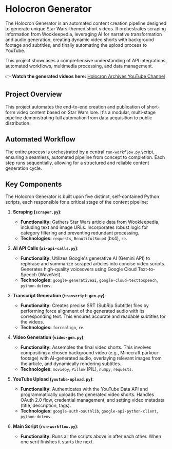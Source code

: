 # Holocron Generator

The Holocron Generator is an automated content creation pipeline designed to generate unique Star Wars-themed short videos. It orchestrates scraping information from Wookieepedia, leveraging AI for narrative transformation and audio generation, creating dynamic video shorts with background footage and subtitles, and finally automating the upload process to YouTube.

This project showcases a comprehensive understanding of API integrations, automated workflows, multimedia processing, and data management.

👉 **Watch the generated videos here:** [Holocron Archives YouTube Channel](https://www.youtube.com/@HolocronArchives01)

## Project Overview

This project automates the end-to-end creation and publication of short-form video content based on Star Wars lore. It's a modular, multi-stage pipeline demonstrating full automation from data acquisition to public distribution.

## Automated Workflow

The entire process is orchestrated by a central `run-workflow.py` script, ensuring a seamless, automated pipeline from concept to completion. Each step runs sequentially, allowing for a structured and reliable content generation cycle.

## Key Components

The Holocron Generator is built upon five distinct, self-contained Python scripts, each responsible for a critical stage of the content pipeline:

1.  **Scraping (`scraper.py`)**:
    * **Functionality:** Gathers Star Wars article data from Wookieepedia, including text and image URLs. Incorporates robust logic for category filtering and preventing redundant processing.
    * **Technologies:** `requests`, `BeautifulSoup4` (bs4), `re`.

2.  **AI API Calls (`ai-api-calls.py`)**:
    * **Functionality:** Utilizes Google's generative AI (Gemini API) to rephrase and summarize scraped articles into concise video scripts. Generates high-quality voiceovers using Google Cloud Text-to-Speech (WaveNet).
    * **Technologies:** `google-generativeai`, `google-cloud-texttospeech`, `python-dotenv`.

3.  **Transcript Generation (`transcript-gen.py`)**:
    * **Functionality:** Creates precise SRT (SubRip Subtitle) files by performing force alignment of the generated audio with its corresponding text. This ensures accurate and readable subtitles for the videos.
    * **Technologies:** `forcealign`, `re`.

4.  **Video Generation (`video-gen.py`)**:
    * **Functionality:** Assembles the final video shorts. This involves compositing a chosen background video (e.g., Minecraft parkour footage) with AI-generated audio, overlaying relevant images from the article, and dynamically rendering subtitles.
    * **Technologies:** `moviepy`, `Pillow` (PIL), `numpy`, `requests`.

5.  **YouTube Upload (`youtube-upload.py`)**:
    * **Functionality:** Authenticates with the YouTube Data API and programmatically uploads the generated video shorts. Handles OAuth 2.0 flow, credential management, and setting video metadata (title, description, tags).
    * **Technologies:** `google-auth-oauthlib`, `google-api-python-client`, `python-dotenv`.

6.  **Main Script (`run-workflow.py`)**:
    * **Functionality:** Runs all the scripts above in after each other. When one scrit finishes it starts the next.
